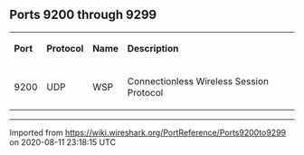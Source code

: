 ## Ports 9200 through 9299

<div>

<table>
<tbody>
<tr class="odd">
<td><p><strong>Port</strong></p></td>
<td><p><strong>Protocol</strong></p></td>
<td><p><strong>Name</strong></p></td>
<td><p><strong>Description</strong></p></td>
</tr>
<tr class="even">
<td><p><span id="port" class="anchor"></span> 9200</p></td>
<td><p>UDP</p></td>
<td><p>WSP</p></td>
<td><p>Connectionless Wireless Session Protocol</p></td>
</tr>
</tbody>
</table>

</div>

---

Imported from https://wiki.wireshark.org/PortReference/Ports9200to9299 on 2020-08-11 23:18:15 UTC
